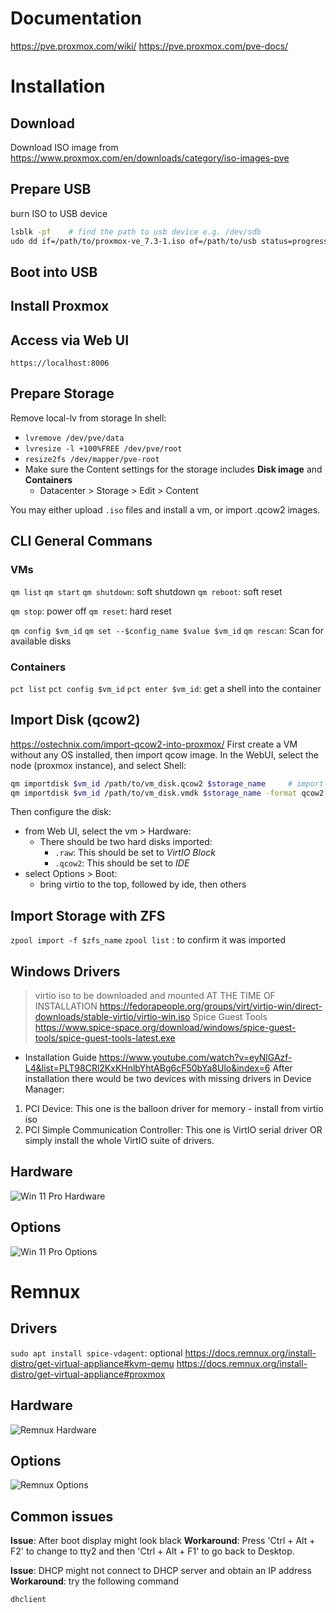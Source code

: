 # Documentation
https://pve.proxmox.com/wiki/
https://pve.proxmox.com/pve-docs/

# Installation
## Download
Download ISO image from https://www.proxmox.com/en/downloads/category/iso-images-pve
## Prepare USB
burn ISO to USB device
```sh
lsblk -pf    # find the path to usb device e.g. /dev/sdb
udo dd if=/path/to/proxmox-ve_7.3-1.iso of=/path/to/usb status=progress bs=1M conv=fdatasync
```
## Boot into USB 

## Install Proxmox



## Access via Web UI
`https://localhost:8006`

## Prepare Storage
Remove local-lv from storage
In shell:
- `lvremove /dev/pve/data`
- `lvresize -l +100%FREE /dev/pve/root`
- `resize2fs /dev/mapper/pve-root`
- Make sure the Content settings for the storage includes **Disk image** and **Containers**
	- Datacenter > Storage > Edit > Content

You may either upload `.iso` files and install a vm, or import .qcow2 images.

## CLI General Commans
### VMs
`qm list`
`qm start`
`qm shutdown`: soft shutdown
`qm reboot`: soft reset

`qm stop`: power off
`qm reset`: hard reset

`qm config $vm_id`
`qm set --$config_name $value $vm_id`
`qm rescan`: Scan for available disks

### Containers
`pct list`
`pct config $vm_id`
`pct enter $vm_id`: get a shell into the container

## Import Disk (qcow2)
https://ostechnix.com/import-qcow2-into-proxmox/
First create a VM without any OS installed, then import qcow image.
In the WebUI, select the node (proxmox instance), and select Shell:
```sh
qm importdisk $vm_id /path/to/vm_disk.qcow2 $storage_name     # import qcow2 image
qm importdisk $vm_id /path/to/vm_disk.vmdk $storage_name -format qcow2    # import vmdk image and convert to qcow2
```
Then configure the disk:
- from Web UI, select the vm > Hardware:
	- There should be two hard disks imported:
		- `.raw`: This should be set to *VirtIO Block*
		- `.qcow2`: This should be set to *IDE*
- select Options > Boot:
	- bring virtio to the top, followed by ide, then others

## Import Storage with ZFS 
`zpool import -f $zfs_name`
`zpool list` : to confirm it was imported


## Windows Drivers
> virtio iso to be downloaded and mounted AT THE TIME OF INSTALLATION
https://fedorapeople.org/groups/virt/virtio-win/direct-downloads/stable-virtio/virtio-win.iso
> Spice Guest Tools
https://www.spice-space.org/download/windows/spice-guest-tools/spice-guest-tools-latest.exe
- Installation Guide
https://www.youtube.com/watch?v=eyNlGAzf-L4&list=PLT98CRl2KxKHnlbYhtABg6cF50bYa8Ulo&index=6
After installation there would be two devices with missing drivers in Device Manager:
1) PCI Device: This one is the balloon driver for memory - install from virtio iso
2) PCI Simple Communication Controller: This one is VirtIO serial driver
OR simply install the whole VirtIO suite of drivers.
## Hardware
![Win 11 Pro Hardware](Proxmox_Win11_Hardware.png)
## Options
![Win 11 Pro Options](Proxmox_Win11_Options.png)

# Remnux
## Drivers
`sudo apt install spice-vdagent`: optional
https://docs.remnux.org/install-distro/get-virtual-appliance#kvm-qemu
https://docs.remnux.org/install-distro/get-virtual-appliance#proxmox
## Hardware
![Remnux Hardware](Proxmox_Remnux_Hardware.png)
## Options
![Remnux Options](Proxmox_Remnux_Options.png)

## Common issues
**Issue**: After boot display might look black
**Workaround**: Press 'Ctrl + Alt + F2' to change to tty2 and then 'Ctrl + Alt + F1' to go back to Desktop. 

**Issue**: DHCP might not connect to DHCP server and obtain an IP address
**Workaround**: try the following command
```sh
dhclient
```

